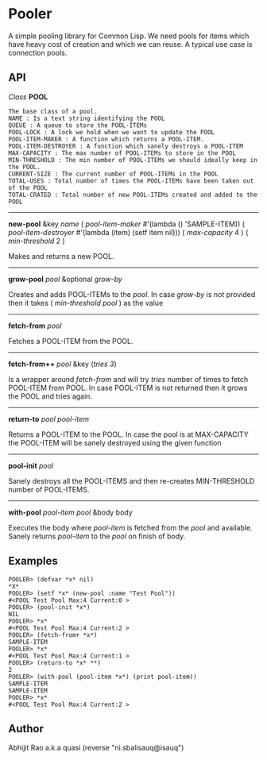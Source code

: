Pooler
======

A simple pooling library for Common Lisp. We need pools for items
which have heavy cost of creation and which we can reuse. A typical
use case is connection pools.


API
---

*Class* **POOL**
```
The base class of a pool.
NAME : Is a text string identifying the POOL
QUEUE : A queue to store the POOL-ITEMs
POOL-LOCK : A lock we hold when we want to update the POOL
POOL-ITEM-MAKER : A function which returns a POOL-ITEM.
POOL-ITEM-DESTROYER : A function which sanely destroys a POOL-ITEM
MAX-CAPACITY : The max number of POOL-ITEMs to store in the POOL
MIN-THRESHOLD : The min number of POOL-ITEMs we should ideally keep in the POOL.
CURRENT-SIZE : The current number of POOL-ITEMs in the POOL
TOTAL-USES : Total number of times the POOL-ITEMs have been taken out of the POOL
TOTAL-CRATED : Total number of new POOL-ITEMs created and added to the POOL
```

---

**new-pool** &key *name* ( *pool-item-maker* #'(lambda () 'SAMPLE-ITEM)) ( *pool-item-destroyer* #'(lambda (item) (setf item nil))) ( *max-capacity* 4 ) ( *min-threshold* 2 )

Makes and returns a new POOL.

---

**grow-pool** *pool* &optional *grow-by*

Creates and adds POOL-ITEMs to the *pool*. In case *grow-by* is not provided then it takes ( *min-threshold* *pool* ) as the value

---

**fetch-from** *pool*

Fetches a POOL-ITEM from the POOL.

---

**fetch-from++** *pool* &key (*tries 3*)

Is a wrapper around *fetch-from* and will try *tries* number of times to fetch POOL-ITEM from POOL. In case POOL-ITEM is not returned then it grows the POOL and tries again.

---

**return-to** *pool* *pool-item*

Returns a POOL-ITEM to the POOL. In case the pool is at MAX-CAPACITY the POOL-ITEM will be sanely destroyed using the given function

---

**pool-init** *pool*

Sanely destroys all the POOL-ITEMS and then re-creates MIN-THRESHOLD number of POOL-ITEMS.

---

**with-pool** *pool-item* *pool* &body body

Executes the body where *pool-item* is fetched from the *pool* and available. Sanely returns *pool-item* to the *pool* on finish of body.


Examples
--------

	POOLER> (defvar *x* nil)
	*X*
	POOLER> (setf *x* (new-pool :name "Test Pool"))
	#<POOL Test Pool Max:4 Current:0 >
	POOLER> (pool-init *x*)
	NIL
	POOLER> *x*
	#<POOL Test Pool Max:4 Current:2 >
	POOLER> (fetch-from+ *x*)
	SAMPLE-ITEM
	POOLER> *x*
	#<POOL Test Pool Max:4 Current:1 >
	POOLER> (return-to *x* **)
	2
	POOLER> (with-pool (pool-item *x*) (print pool-item))
	SAMPLE-ITEM 
	SAMPLE-ITEM
	POOLER> *x*
	#<POOL Test Pool Max:4 Current:2 >



Author
------
  Abhijit Rao a.k.a quasi
  (reverse "ni.sbalisauq@isauq")


